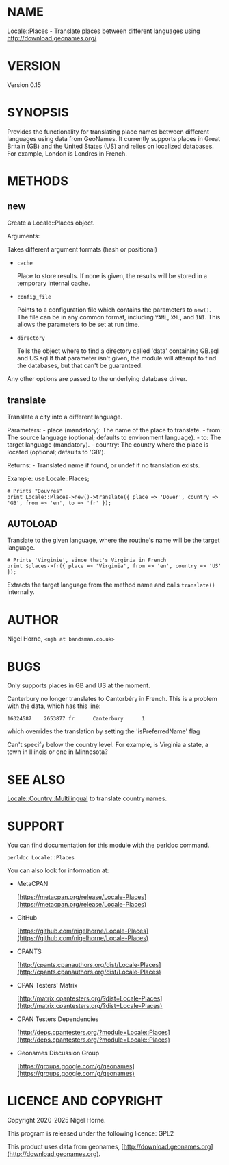 # NAME

Locale::Places - Translate places between different languages using http://download.geonames.org/

# VERSION

Version 0.15

# SYNOPSIS

Provides the functionality for translating place names between different languages using data from GeoNames.
It currently supports places in Great Britain (GB) and the United States (US) and relies on localized databases.
For example, London is Londres in French.

# METHODS

## new

Create a Locale::Places object.

Arguments:

Takes different argument formats (hash or positional)

- `cache`

    Place to store results.
    If none is given, the results will be stored in a temporary internal cache.

- `config_file`

    Points to a configuration file which contains the parameters to `new()`.
    The file can be in any common format,
    including `YAML`, `XML`, and `INI`.
    This allows the parameters to be set at run time.

- `directory`

    Tells the object where to find a directory called 'data' containing GB.sql and US.sql
    If that parameter isn't given,
    the module will attempt to find the databases,
    but that can't be guaranteed.

Any other options are passed to the underlying database driver.

## translate

Translate a city into a different language.

Parameters:
\- place (mandatory): The name of the place to translate.
\- from: The source language (optional; defaults to environment language).
\- to: The target language (mandatory).
\- country: The country where the place is located (optional; defaults to 'GB').

Returns:
\- Translated name if found, or undef if no translation exists.

Example:
    use Locale::Places;

    # Prints "Douvres"
    print Locale::Places->new()->translate({ place => 'Dover', country => 'GB', from => 'en', to => 'fr' });

## AUTOLOAD

Translate to the given language, where the routine's name will be the target language.

    # Prints 'Virginie', since that's Virginia in French
    print $places->fr({ place => 'Virginia', from => 'en', country => 'US' });

Extracts the target language from the method name and calls `translate()` internally.

# AUTHOR

Nigel Horne, `<njh at bandsman.co.uk>`

# BUGS

Only supports places in GB and US at the moment.

Canterbury no longer translates to Cantorbéry in French.
This is a problem with the data, which has this line:

    16324587    2653877 fr      Canterbury      1

which overrides the translation by setting the 'isPreferredName' flag

Can't specify below the country level.
For example, is Virginia a state, a town in Illinois or one in Minnesota?

# SEE ALSO

[Locale::Country::Multilingual](https://metacpan.org/pod/Locale%3A%3ACountry%3A%3AMultilingual) to translate country names.

# SUPPORT

You can find documentation for this module with the perldoc command.

    perldoc Locale::Places

You can also look for information at:

- MetaCPAN

    [https://metacpan.org/release/Locale-Places](https://metacpan.org/release/Locale-Places)

- GitHub

    [https://github.com/nigelhorne/Locale-Places](https://github.com/nigelhorne/Locale-Places)

- CPANTS

    [http://cpants.cpanauthors.org/dist/Locale-Places](http://cpants.cpanauthors.org/dist/Locale-Places)

- CPAN Testers' Matrix

    [http://matrix.cpantesters.org/?dist=Locale-Places](http://matrix.cpantesters.org/?dist=Locale-Places)

- CPAN Testers Dependencies

    [http://deps.cpantesters.org/?module=Locale::Places](http://deps.cpantesters.org/?module=Locale::Places)

- Geonames Discussion Group

    [https://groups.google.com/g/geonames](https://groups.google.com/g/geonames)

# LICENCE AND COPYRIGHT

Copyright 2020-2025 Nigel Horne.

This program is released under the following licence: GPL2

This product uses data from geonames, [http://download.geonames.org](http://download.geonames.org).
